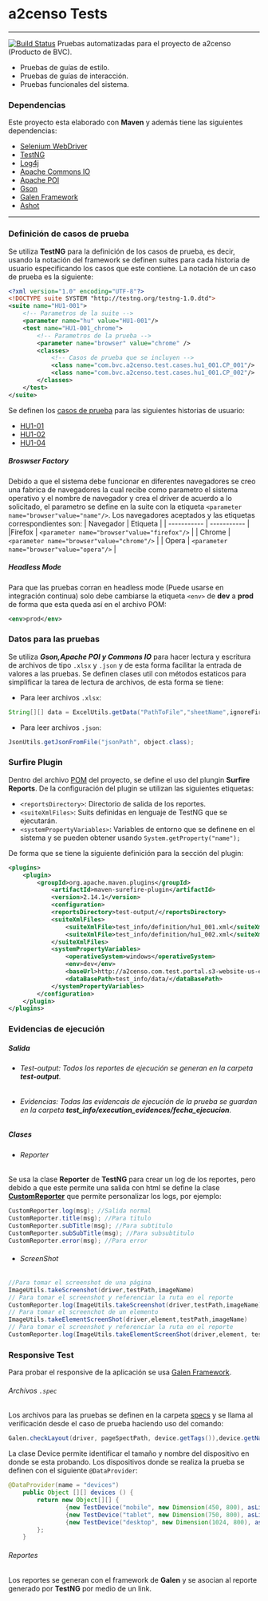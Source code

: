 # a2censo Tests
---
[![Build Status](https://travis-ci.org/joemccann/dillinger.svg?branch=master)](http://a2censo.com/)
Pruebas automatizadas para el proyecto de a2censo (Producto de BVC).
* Pruebas de guías de estilo.
* Pruebas de guías de interacción.
* Pruebas funcionales del sistema.

### Dependencias
Este proyecto esta elaborado con **Maven** y además tiene las siguientes dependencias:
- [Selenium WebDriver](https://www.seleniumhq.org/projects/webdriver/ "Selenium WebDriver")
- [TestNG](https://testng.org/ "TestNG")
- [Log4j](https://logging.apache.org/log4j/2.x/ "Log4j")
- [Apache Commons IO](https://commons.apache.org/proper/commons-io/ "Apache Commons IO")
- [Apache POI](https://poi.apache.org/ "Apache POI")
- [Gson](https://github.com/google/gson "Gson")
- [Galen Framework](http://galenframework.com/ "Galen Framework")
- [Ashot](https://github.com/pazone/ashot "Ashot")
---
### Definición de casos de prueba
Se utiliza **TestNG** para la definición de los casos de prueba, es decir, usando la notación del framework se definen suites para cada historia de usuario especificando los casos que este contiene. La notación de un caso de prueba es la siguiente:
```xml
<?xml version="1.0" encoding="UTF-8"?>
<!DOCTYPE suite SYSTEM "http://testng.org/testng-1.0.dtd">
<suite name="HU1-001">
    <!-- Parametros de la suite -->
    <parameter name="hu" value="HU1-001"/>
    <test name="HU1-001_chrome">
        <!-- Parametros de la prueba -->
        <parameter name="browser" value="chrome" />
        <classes>
            <!-- Casos de prueba que se incluyen -->
            <class name="com.bvc.a2censo.test.cases.hu1_001.CP_001"/>
            <class name="com.bvc.a2censo.test.cases.hu1_001.CP_002"/>
        </classes>
    </test>
</suite>
```
Se definen los [casos de prueba](test_info/definition "Definición de los casos de prueba") para las siguientes historias de usuario:
- [HU1-01](test_info/definition/hu1_001.xml "Casos de prueba para HU1-01")
- [HU1-02](test_info/definition/hu1_002.xml "Casos de prueba para HU1-02")
- [HU1-04](test_info/definition/hu1_004.xml "Casos de prueba para HU1-04")

##### Broswser Factory
Debido a que el sistema debe funcionar en diferentes navegadores se creo una fabrica de navegadores la cual recibe como parametro el sistema operativo y el nombre de navegador y crea el driver de acuerdo a lo solicitado, el parametro se define en la suite con la etiqueta `<parameter name="browser"value="name"/>`. Los navegadores aceptados y las etiquetas correspondientes son:
| Navegador      | Etiqueta |
| ----------- | ----------- |
|Firefox | `<parameter name="browser"value="firefox"/>`       |
| Chrome   | `<parameter name="browser"value="chrome"/>`        |
| Opera   | `<parameter name="browser"value="opera"/>`        |

##### Headless Mode
Para que las pruebas corran en headless mode (Puede usarse en integración continua) solo debe cambiarse la etiqueta `<env>` de **dev** a **prod** de forma que esta queda así en el archivo POM:
```xml
<env>prod</env>
```

### Datos para las pruebas
Se utiliza ***Gson,Apache POI y Commons IO*** para hacer lectura y escritura de archivos de tipo `.xlsx` y `.json` y de esta forma facilitar la entrada de valores a las pruebas.
Se definen clases util con métodos estaticos para simplificar la tarea de lectura de archivos, de esta forma se tiene:
- Para leer archivos `.xlsx`:
```java
String[][] data = ExcelUtils.getData("PathToFile","sheetName",ignoreFirstRow?true:false);
```
- Para leer archivos `.json`:
```java
JsonUtils.getJsonFromFile("jsonPath", object.class);
```

### Surfire Plugin
Dentro del archivo [POM](pom.xml "Archivo POM") del proyecto, se define el uso del plungin **Surfire Reports**. De la configuración del plugin se utilizan las siguientes etiquetas:
- `<reportsDirectory>`: Directorio de salida de los reportes.
- `<suiteXmlFiles>`: Suits definidas en lenguaje de TestNG que se ejecutarán.
- `<systemPropertyVariables>`: Variables de entorno que se definene en el sistema y se pueden obtener usando `System.getProperty("name");`

De forma que se tiene la siguiente definición para la sección del plugin:
```xml
<plugins>
    <plugin>
        <groupId>org.apache.maven.plugins</groupId>
            <artifactId>maven-surefire-plugin</artifactId>
            <version>2.14.1</version>
            <configuration>
            <reportsDirectory>test-output/</reportsDirectory>
            <suiteXmlFiles>
                <suiteXmlFile>test_info/definition/hu1_001.xml</suiteXmlFile>
                <suiteXmlFile>test_info/definition/hu1_002.xml</suiteXmlFile>
            </suiteXmlFiles>
            <systemPropertyVariables>
                <operativeSystem>windows</operativeSystem>
                <env>dev</env>
                <baseUrl>http://a2censo.com.test.portal.s3-website-us-east-1.amazonaws.com/</baseUrl>
                <dataBasePath>test_info/data/</dataBasePath>
            </systemPropertyVariables>
        </configuration>
    </plugin>
</plugins>
```
### Evidencias de ejecución
##### Salida
   - ###### Test-output: Todos los reportes de ejecución se generan en la carpeta **test-output**.
   - ###### Evidencias: Todas las evidencais de ejecución de la prueba se guardan en la carpeta **test_info/execution_evidences/fecha_ejecucion**.
##### Clases
   - ###### Reporter
Se usa la clase **Reporter** de **TestNG** para crear un log de los reportes, pero debido a que este permite una salida con html se define la clase [**CustomReporter**](src/test/java/com/bvc/a2censo/test/util/CustomReporter.java "Clase Util Custom Reporter") que permite personalizar los logs, por ejemplo:
```java
CustomReporter.log(msg); //Salida normal
CustomReporter.title(msg); //Para titulo
CustomReporter.subTitle(msg); //Para subtitulo
CustomReporter.subSubTitle(msg); //Para subsubtitulo
CustomReporter.error(msg); //Para error
```
- ###### ScreenShot
```java
//Para tomar el screenshot de una página
ImageUtils.takeScreenshot(driver,testPath,imageName)
// Para tomar el screenshot y referenciar la ruta en el reporte
CustomReporter.log(ImageUtils.takeScreenshot(driver,testPath,imageName));
// Para tomar el screenchot de un elemento
ImageUtils.takeElementScreenShot(driver,element,testPath,imageName)
// Para tomar el screenshot y referenciar la ruta en el reporte
CustomReporter.log(ImageUtils.takeElementScreenShot(driver,element, testPath,imageName));
```
### Responsive Test
Para probar el responsive de la aplicación se usa [Galen Framework](http://galenframework.com/ "Galen Framework").
###### Archivos `.spec`
Los archivos para las pruebas se definen en la carpeta [specs](test_info/data/specs/ "Spec files") y se llama al verificación desde el caso de prueba haciendo uso del comando:
```java
Galen.checkLayout(driver, pageSpectPath, device.getTags()),device.getName(),page
```
La clase Device permite identificar el tamaño y nombre del dispositivo en donde se esta probando. Los dispositivos donde se realiza la prueba se definen con el siguiente `@DataProvider`:
```java
@DataProvider(name = "devices")
    public Object [][] devices () {
        return new Object[][] {
                {new TestDevice("mobile", new Dimension(450, 800), asList("mobile"))},
                {new TestDevice("tablet", new Dimension(750, 800), asList("tablet"))},
                {new TestDevice("desktop", new Dimension(1024, 800), asList("desktop"))}
        };
    }
```

###### Reportes
Los reportes se generan con el framework de **Galen** y se asocian al reporte generado por **TestNG** por medio de un link.


